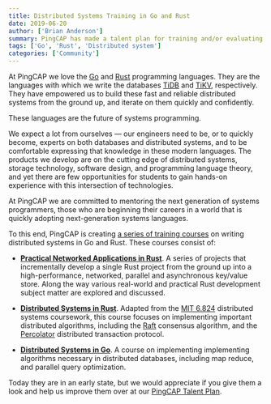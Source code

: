 ```yaml
---
title: Distributed Systems Training in Go and Rust
date: 2019-06-20
author: ['Brian Anderson']
summary: PingCAP has made a talent plan for training and/or evaluating students, new employees, and new contributors to TiDB and TiKV. This blog post gives a brief overview of training courses for this plan on writing distributed systems in Go and Rust.
tags: ['Go', 'Rust', 'Distributed system']
categories: ['Community']
---
```


At PingCAP we love the [Go] and [Rust] programming languages. They are the
languages with which we write the databases [TiDB] and [TiKV], respectively.
They have empowered us to build these fast and reliable distributed systems from
the ground up, and iterate on them quickly and confidently.

These languages are the future of systems programming.

We expect a lot from ourselves &mdash; our engineers need to be, or to quickly
become, experts on both databases and distributed systems, and to be comfortable
expressing that knowledge in these modern languages. The products we
develop are on the cutting edge of distributed systems, storage technology,
software design, and programming language theory, and yet there are few
opportunities for students to gain hands-on experience with this intersection of
technologies.

At PingCAP we are committed to mentoring the next generation of systems
programmers, those who are beginning their careers in a world that is quickly
adopting next-generation systems languages.

To this end, PingCAP is creating [a series of training courses][c] on writing
distributed systems in Go and Rust. These courses consist of:

- **[Practical Networked Applications in Rust][c-rust]**. A series of projects
  that incrementally develop a single Rust project from the ground up into a
  high-performance, networked, parallel and asynchronous key/value store. Along
  the way various real-world and practical Rust development subject matter are
  explored and discussed.

- **[Distributed Systems in Rust][c-dss]**. Adapted from the [MIT 6.824]
  distributed systems coursework, this course focuses on implementing important
  distributed algorithms, including the [Raft] consensus algorithm, and
  the [Percolator] distributed transaction protocol.

- **[Distributed Systems in Go][c-go]**. A course on implementing implementing
  algorithms necessary in distributed databases, including map reduce, and
  parallel query optimization.

Today they are in an early state, but we would appreciate if you give them a
look and help us improve them over at our [PingCAP Talent Plan][c].

[Go]: https://golang.org/
[Rust]: https://www.rust-lang.org/
[TiDB]: http://github.com/pingcap/tidb
[TiKV]: https://github.com/tikv/tikv/
[c]: https://github.com/pingcap/talent-plan
[c-rust]: https://github.com/pingcap/talent-plan/tree/master/rust
[c-dss]: https://github.com/pingcap/talent-plan/tree/master/dss
[c-go]: https://github.com/pingcap/talent-plan/tree/master/tidb
[MIT 6.824]: http://nil.csail.mit.edu/6.824/2017/index.html
[Raft]: https://raft.github.io/
[Percolator]: https://storage.googleapis.com/pub-tools-public-publication-data/pdf/36726.pdf
